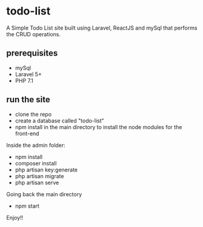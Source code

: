 # todo-list
A Simple Todo List site built using Laravel, ReactJS and mySql that performs the CRUD operations.

## prerequisites
- mySql
- Laravel 5+
- PHP 7.1

## run the site
- clone the repo
- create a database called "todo-list"
- npm install in the main directory to install the node modules for the front-end


 Inside the admin folder:
 
- npm install
- composer install
- php artisan key:generate
- php artisan migrate
- php artisan serve

Going back the main directory

- npm start

Enjoy!!

